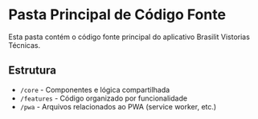 # Pasta Principal de Código Fonte

Esta pasta contém o código fonte principal do aplicativo Brasilit Vistorias Técnicas.

## Estrutura

- `/core` - Componentes e lógica compartilhada
- `/features` - Código organizado por funcionalidade
- `/pwa` - Arquivos relacionados ao PWA (service worker, etc.)